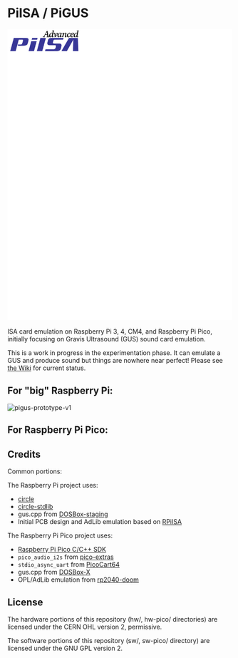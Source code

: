 # PiISA / PiGUS

![PiISA Logo](piisa-logo.svg)

ISA card emulation on Raspberry Pi 3, 4, CM4, and Raspberry Pi Pico, initially focusing on Gravis Ultrasound (GUS) sound card emulation.

This is a work in progress in the experimentation phase. It can emulate a GUS and produce sound but things are nowhere near perfect! Please see [the Wiki](https://github.com/polpo/pigus/wiki) for current status.

## For "big" Raspberry Pi:

![pigus-prototype-v1](https://user-images.githubusercontent.com/1544908/166294538-aceb9f7f-9eb3-485b-9762-11681307179a.png)

## For Raspberry Pi Pico:

## Credits

Common portions:

The Raspberry Pi project uses:

* [circle](https://github.com/rsta2/circle) 
* [circle-stdlib](https://github.com/smuehlst/circle-stdlib)
* gus.cpp from [DOSBox-staging](https://github.com/dosbox-staging/dosbox-staging)
* Initial PCB design and AdLib emulation based on [RPiISA](https://github.com/eigenco/RPiISA)

The Raspberry Pi Pico project uses:

* [Raspberry Pi Pico C/C++ SDK](https://github.com/raspberrypi/pico-sdk)
* `pico_audio_i2s` from [pico-extras](https://github.com/raspberrypi/pico-extras)
* `stdio_async_uart` from [PicoCart64](https://github.com/kbeckmann/PicoCart64)
* gus.cpp from [DOSBox-X](https://github.com/joncampbell123/dosbox-x)
* OPL/AdLib emulation from [rp2040-doom](https://github.com/kilograham/rp2040-doom)

## License

The hardware portions of this repository (hw/, hw-pico/ directories) are licensed under the CERN OHL version 2, permissive.

The software portions of this repository (sw/, sw-pico/ directory) are licensed under the GNU GPL version 2.
